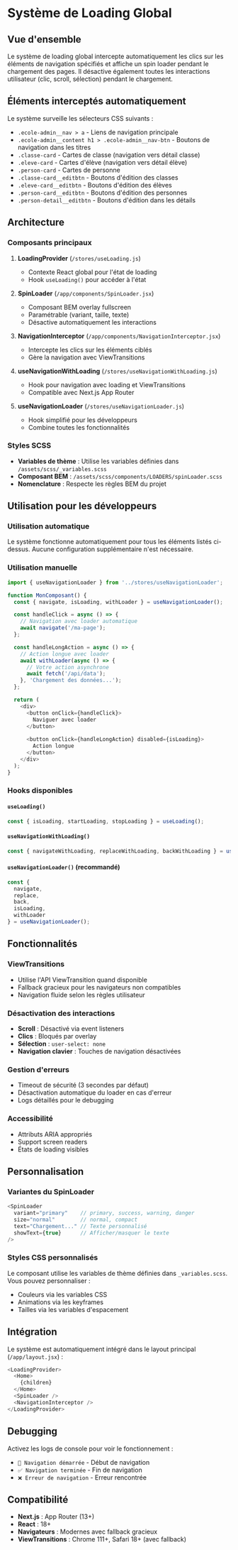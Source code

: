 # Système de Loading Global

## Vue d'ensemble

Le système de loading global intercepte automatiquement les clics sur les éléments de navigation spécifiés et affiche un spin loader pendant le chargement des pages. Il désactive également toutes les interactions utilisateur (clic, scroll, sélection) pendant le chargement.

## Éléments interceptés automatiquement

Le système surveille les sélecteurs CSS suivants :

- `.ecole-admin__nav > a` - Liens de navigation principale
- `.ecole-admin__content h1 > .ecole-admin__nav-btn` - Boutons de navigation dans les titres
- `.classe-card` - Cartes de classe (navigation vers détail classe)
- `.eleve-card` - Cartes d'élève (navigation vers détail élève)
- `.person-card` - Cartes de personne
- `.classe-card__editbtn` - Boutons d'édition des classes
- `.eleve-card__editbtn` - Boutons d'édition des élèves
- `.person-card__editbtn` - Boutons d'édition des personnes
- `.person-detail__editbtn` - Boutons d'édition dans les détails

## Architecture

### Composants principaux

1. **LoadingProvider** (`/stores/useLoading.js`)
   - Contexte React global pour l'état de loading
   - Hook `useLoading()` pour accéder à l'état

2. **SpinLoader** (`/app/components/SpinLoader.jsx`)
   - Composant BEM overlay fullscreen
   - Paramétrable (variant, taille, texte)
   - Désactive automatiquement les interactions

3. **NavigationInterceptor** (`/app/components/NavigationInterceptor.jsx`)
   - Intercepte les clics sur les éléments ciblés
   - Gère la navigation avec ViewTransitions

4. **useNavigationWithLoading** (`/stores/useNavigationWithLoading.js`)
   - Hook pour navigation avec loading et ViewTransitions
   - Compatible avec Next.js App Router

5. **useNavigationLoader** (`/stores/useNavigationLoader.js`)
   - Hook simplifié pour les développeurs
   - Combine toutes les fonctionnalités

### Styles SCSS

- **Variables de thème** : Utilise les variables définies dans `/assets/scss/_variables.scss`
- **Composant BEM** : `/assets/scss/components/LOADERS/spinLoader.scss`
- **Nomenclature** : Respecte les règles BEM du projet

## Utilisation pour les développeurs

### Utilisation automatique

Le système fonctionne automatiquement pour tous les éléments listés ci-dessus. Aucune configuration supplémentaire n'est nécessaire.

### Utilisation manuelle

```javascript
import { useNavigationLoader } from '../stores/useNavigationLoader';

function MonComposant() {
  const { navigate, isLoading, withLoader } = useNavigationLoader();

  const handleClick = async () => {
    // Navigation avec loader automatique
    await navigate('/ma-page');
  };

  const handleLongAction = async () => {
    // Action longue avec loader
    await withLoader(async () => {
      // Votre action asynchrone
      await fetch('/api/data');
    }, 'Chargement des données...');
  };

  return (
    <div>
      <button onClick={handleClick}>
        Naviguer avec loader
      </button>
      
      <button onClick={handleLongAction} disabled={isLoading}>
        Action longue
      </button>
    </div>
  );
}
```

### Hooks disponibles

#### `useLoading()`
```javascript
const { isLoading, startLoading, stopLoading } = useLoading();
```

#### `useNavigationWithLoading()`
```javascript
const { navigateWithLoading, replaceWithLoading, backWithLoading } = useNavigationWithLoading();
```

#### `useNavigationLoader()` (recommandé)
```javascript
const { 
  navigate, 
  replace, 
  back, 
  isLoading, 
  withLoader 
} = useNavigationLoader();
```

## Fonctionnalités

### ViewTransitions
- Utilise l'API ViewTransition quand disponible
- Fallback gracieux pour les navigateurs non compatibles
- Navigation fluide selon les règles utilisateur

### Désactivation des interactions
- **Scroll** : Désactivé via event listeners
- **Clics** : Bloqués par overlay
- **Sélection** : `user-select: none`
- **Navigation clavier** : Touches de navigation désactivées

### Gestion d'erreurs
- Timeout de sécurité (3 secondes par défaut)
- Désactivation automatique du loader en cas d'erreur
- Logs détaillés pour le debugging

### Accessibilité
- Attributs ARIA appropriés
- Support screen readers
- États de loading visibles

## Personnalisation

### Variantes du SpinLoader

```javascript
<SpinLoader 
  variant="primary"    // primary, success, warning, danger
  size="normal"        // normal, compact
  text="Chargement..." // Texte personnalisé
  showText={true}      // Afficher/masquer le texte
/>
```

### Styles CSS personnalisés

Le composant utilise les variables de thème définies dans `_variables.scss`. Vous pouvez personnaliser :

- Couleurs via les variables CSS
- Animations via les keyframes
- Tailles via les variables d'espacement

## Intégration

Le système est automatiquement intégré dans le layout principal (`/app/layout.jsx`) :

```javascript
<LoadingProvider>
  <Home>
    {children}
  </Home>
  <SpinLoader />
  <NavigationInterceptor />
</LoadingProvider>
```

## Debugging

Activez les logs de console pour voir le fonctionnement :

- `🔄 Navigation démarrée` - Début de navigation
- `✅ Navigation terminée` - Fin de navigation
- `❌ Erreur de navigation` - Erreur rencontrée

## Compatibilité

- **Next.js** : App Router (13+)
- **React** : 18+
- **Navigateurs** : Modernes avec fallback gracieux
- **ViewTransitions** : Chrome 111+, Safari 18+ (avec fallback)
